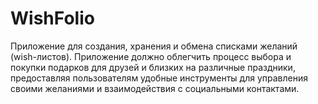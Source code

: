 # WishFolio
Приложение для создания, хранения и обмена списками желаний (wish-листов). Приложение должно облегчить процесс выбора и покупки подарков для друзей и близких на различные праздники, предоставляя пользователям удобные инструменты для управления своими желаниями и взаимодействия с социальными контактами.
